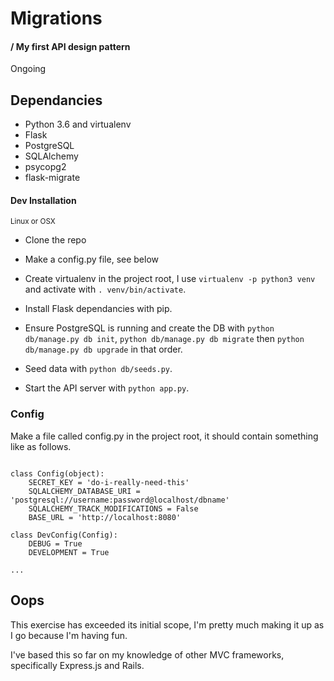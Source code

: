 # Migrations
#### / My first API design pattern

Ongoing

## Dependancies

- Python 3.6 and virtualenv
- Flask
- PostgreSQL
- SQLAlchemy
- psycopg2
- flask-migrate

#### Dev Installation
<small>Linux or OSX</small>

- Clone the repo

- Make a config.py file, see below

- Create virtualenv in the project root, I use ```virtualenv -p python3 venv``` and activate with ```. venv/bin/activate```.

- Install Flask dependancies with pip.

- Ensure PostgreSQL is running and create the DB with ```python db/manage.py db init```, ```python db/manage.py db migrate``` then ```python db/manage.py db upgrade``` in that order.

- Seed data with ```python db/seeds.py```.

- Start the API server with ```python app.py```.

### Config

Make a file called config.py in the project root, it should contain something like as follows.

```

class Config(object):
    SECRET_KEY = 'do-i-really-need-this'
    SQLALCHEMY_DATABASE_URI = 'postgresql://username:password@localhost/dbname'
    SQLALCHEMY_TRACK_MODIFICATIONS = False
    BASE_URL = 'http://localhost:8080'

class DevConfig(Config):
    DEBUG = True
    DEVELOPMENT = True

...

```


## Oops

This exercise has exceeded its initial scope, I'm pretty much making it up as I go because I'm having fun.

I've based this so far on my knowledge of other MVC frameworks, specifically Express.js and Rails.
